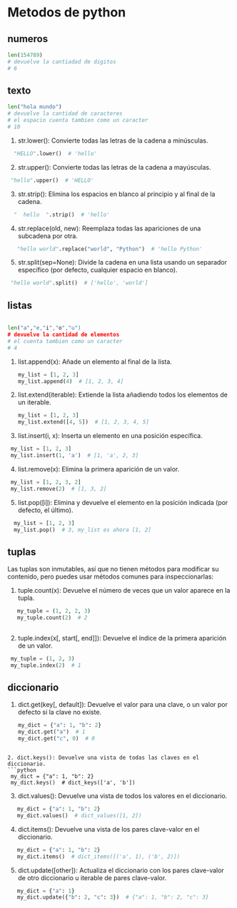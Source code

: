 # Metodos de python
## numeros
```python
len(154789)
# devuelve la cantiadad de digitos
# 6
```
## texto
```python
len("hola mundo")
# devuelve la cantidad de caracteres
# el espacio cuenta tambien como un caracter
# 10
```
1. str.lower(): Convierte todas las letras de la cadena a minúsculas.
 ```python
   "HELLO".lower()  # 'hello'
  ``` 
2. str.upper(): Convierte todas las letras de la cadena a mayúsculas.
  ```python
   "hello".upper()  # 'HELLO'
  ``` 
3. str.strip(): Elimina los espacios en blanco al principio y al final de la cadena.
 ```python
   "  hello  ".strip()  # 'hello'
  ``` 
4. str.replace(old, new): Reemplaza todas las apariciones de una subcadena por otra.
```python
   "hello world".replace("world", "Python")  # 'hello Python'
 ```  

5. str.split(sep=None): Divide la cadena en una lista usando un separador específico (por defecto, cualquier espacio en blanco).
  ```python
   "hello world".split()  # ['hello', 'world']
   ```

## listas
```python

len("a","e,"i","o","u")
# devuelve la cantidad de elementos 
# el cuenta tambien como un caracter
# 4
```
1. list.append(x): Añade un elemento al final de la lista.
   ```python
   my_list = [1, 2, 3]
   my_list.append(4)  # [1, 2, 3, 4]
    ```   
2. list.extend(iterable): Extiende la lista añadiendo todos los elementos de un iterable.
   ```python
   my_list = [1, 2, 3]
   my_list.extend([4, 5])  # [1, 2, 3, 4, 5]
   ```
3. list.insert(i, x): Inserta un elemento en una posición específica.
  ```python
   my_list = [1, 2, 3]
   my_list.insert(1, 'a')  # [1, 'a', 2, 3]
  ```    

4. list.remove(x): Elimina la primera aparición de un valor.
  ```python
   my_list = [1, 2, 3, 2]
   my_list.remove(2)  # [1, 3, 2]
  ```    

5. list.pop([i]): Elimina y devuelve el elemento en la posición indicada (por defecto, el último).
 ```python
   my_list = [1, 2, 3]
   my_list.pop()  # 3, my_list es ahora [1, 2]
  ```    
## tuplas
Las tuplas son inmutables, así que no tienen métodos para modificar su contenido, pero puedes usar métodos comunes para inspeccionarlas:

1. tuple.count(x): Devuelve el número de veces que un valor aparece en la tupla.
```python
   my_tuple = (1, 2, 2, 3)
   my_tuple.count(2)  # 2
   
 ```  
2. tuple.index(x[, start[, end]]): Devuelve el índice de la primera aparición de un valor.
  ```python
   my_tuple = (1, 2, 3)
   my_tuple.index(2)  # 1
   ```   
## diccionario
1. dict.get(key[, default]): Devuelve el valor para una clave, o un valor por defecto si la clave no existe.
   ```python
   my_dict = {"a": 1, "b": 2}
   my_dict.get("a")  # 1
   my_dict.get("c", 0)  # 0
  ```     

2. dict.keys(): Devuelve una vista de todas las claves en el diccionario.
```python
   my_dict = {"a": 1, "b": 2}
   my_dict.keys()  # dict_keys(['a', 'b'])
  ```  

3. dict.values(): Devuelve una vista de todos los valores en el diccionario.
```python
   my_dict = {"a": 1, "b": 2}
   my_dict.values()  # dict_values([1, 2])
 ```     

4. dict.items(): Devuelve una vista de los pares clave-valor en el diccionario.
```python
   my_dict = {"a": 1, "b": 2}
   my_dict.items()  # dict_items([('a', 1), ('b', 2)])
 ```   

5. dict.update([other]): Actualiza el diccionario con los pares clave-valor de otro diccionario u iterable de pares clave-valor.
```python
   my_dict = {"a": 1}
   my_dict.update({"b": 2, "c": 3})  # {"a": 1, "b": 2, "c": 3}
```

